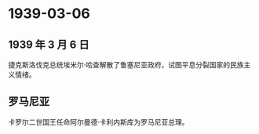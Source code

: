 # 1939-03-06

## 1939 年 3 月 6 日

捷克斯洛伐克总统埃米尔·哈查解散了鲁塞尼亚政府，试图平息分裂国家的民族主义情绪。

## 罗马尼亚

卡罗尔二世国王任命阿尔曼德·卡利内斯库为罗马尼亚总理。

